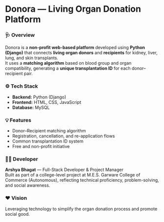 # Donora — Living Organ Donation Platform

### 🩺 Overview
Donora is a **non-profit web-based platform** developed using **Python (Django)** that connects **living organ donors** and **recipients** for kidney, liver, lung, and skin transplants.  
It uses a **matching algorithm** based on blood group and organ compatibility, generating a **unique transplantation ID** for each donor–recipient pair.

### ⚙️ Tech Stack
- **Backend:** Python (Django)  
- **Frontend:** HTML, CSS, JavaScript  
- **Database:** MySQL  

### 💡 Features
- Donor–Recipient matching algorithm  
- Registration, cancellation, and re-application flows  
- Common transplantation ID system  
- Free and non-profit initiative  

### 👩‍💻 Developer
**Arshya Bhagat** — Full-Stack Developer & Project Manager  
Built as part of a college-level project at M.E.S. Garware College of Commerce (Autonomous), reflecting technical proficiency, problem-solving, and social awareness.

### ❤️ Vision
Leveraging technology to simplify the organ donation process and promote social good.
